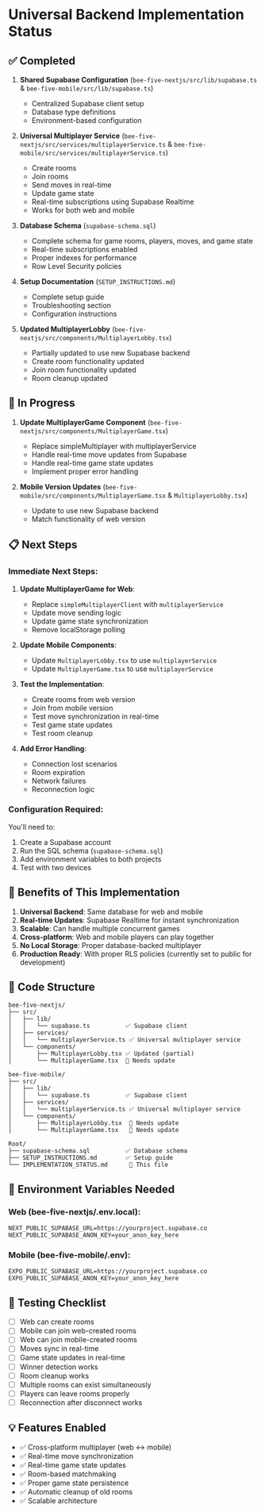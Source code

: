 # Universal Backend Implementation Status

## ✅ Completed

1. **Shared Supabase Configuration** (`bee-five-nextjs/src/lib/supabase.ts` & `bee-five-mobile/src/lib/supabase.ts`)
   - Centralized Supabase client setup
   - Database type definitions
   - Environment-based configuration

2. **Universal Multiplayer Service** (`bee-five-nextjs/src/services/multiplayerService.ts` & `bee-five-mobile/src/services/multiplayerService.ts`)
   - Create rooms
   - Join rooms
   - Send moves in real-time
   - Update game state
   - Real-time subscriptions using Supabase Realtime
   - Works for both web and mobile

3. **Database Schema** (`supabase-schema.sql`)
   - Complete schema for game rooms, players, moves, and game state
   - Real-time subscriptions enabled
   - Proper indexes for performance
   - Row Level Security policies

4. **Setup Documentation** (`SETUP_INSTRUCTIONS.md`)
   - Complete setup guide
   - Troubleshooting section
   - Configuration instructions

5. **Updated MultiplayerLobby** (`bee-five-nextjs/src/components/MultiplayerLobby.tsx`)
   - Partially updated to use new Supabase backend
   - Create room functionality updated
   - Join room functionality updated
   - Room cleanup updated

## 🔄 In Progress

1. **Update MultiplayerGame Component** (`bee-five-nextjs/src/components/MultiplayerGame.tsx`)
   - Replace simpleMultiplayer with multiplayerService
   - Handle real-time move updates from Supabase
   - Handle real-time game state updates
   - Implement proper error handling

2. **Mobile Version Updates** (`bee-five-mobile/src/components/MultiplayerGame.tsx` & `MultiplayerLobby.tsx`)
   - Update to use new Supabase backend
   - Match functionality of web version

## 📋 Next Steps

### Immediate Next Steps:

1. **Update MultiplayerGame for Web**:
   - Replace `simpleMultiplayerClient` with `multiplayerService`
   - Update move sending logic
   - Update game state synchronization
   - Remove localStorage polling

2. **Update Mobile Components**:
   - Update `MultiplayerLobby.tsx` to use `multiplayerService`
   - Update `MultiplayerGame.tsx` to use `multiplayerService`

3. **Test the Implementation**:
   - Create rooms from web version
   - Join from mobile version
   - Test move synchronization in real-time
   - Test game state updates
   - Test room cleanup

4. **Add Error Handling**:
   - Connection lost scenarios
   - Room expiration
   - Network failures
   - Reconnection logic

### Configuration Required:

You'll need to:
1. Create a Supabase account
2. Run the SQL schema (`supabase-schema.sql`)
3. Add environment variables to both projects
4. Test with two devices

## 🎯 Benefits of This Implementation

1. **Universal Backend**: Same database for web and mobile
2. **Real-time Updates**: Supabase Realtime for instant synchronization
3. **Scalable**: Can handle multiple concurrent games
4. **Cross-platform**: Web and mobile players can play together
5. **No Local Storage**: Proper database-backed multiplayer
6. **Production Ready**: With proper RLS policies (currently set to public for development)

## 📝 Code Structure

```
bee-five-nextjs/
├── src/
│   ├── lib/
│   │   └── supabase.ts          ✅ Supabase client
│   ├── services/
│   │   └── multiplayerService.ts ✅ Universal multiplayer service
│   └── components/
│       ├── MultiplayerLobby.tsx ✅ Updated (partial)
│       └── MultiplayerGame.tsx  🔄 Needs update

bee-five-mobile/
├── src/
│   ├── lib/
│   │   └── supabase.ts          ✅ Supabase client
│   ├── services/
│   │   └── multiplayerService.ts ✅ Universal multiplayer service
│   └── components/
│       ├── MultiplayerLobby.tsx  🔄 Needs update
│       └── MultiplayerGame.tsx   🔄 Needs update

Root/
├── supabase-schema.sql          ✅ Database schema
├── SETUP_INSTRUCTIONS.md        ✅ Setup guide
└── IMPLEMENTATION_STATUS.md      📄 This file
```

## 🔧 Environment Variables Needed

### Web (bee-five-nextjs/.env.local):
```
NEXT_PUBLIC_SUPABASE_URL=https://yourproject.supabase.co
NEXT_PUBLIC_SUPABASE_ANON_KEY=your_anon_key_here
```

### Mobile (bee-five-mobile/.env):
```
EXPO_PUBLIC_SUPABASE_URL=https://yourproject.supabase.co
EXPO_PUBLIC_SUPABASE_ANON_KEY=your_anon_key_here
```

## 🚀 Testing Checklist

- [ ] Web can create rooms
- [ ] Mobile can join web-created rooms
- [ ] Web can join mobile-created rooms
- [ ] Moves sync in real-time
- [ ] Game state updates in real-time
- [ ] Winner detection works
- [ ] Room cleanup works
- [ ] Multiple rooms can exist simultaneously
- [ ] Players can leave rooms properly
- [ ] Reconnection after disconnect works

## 💡 Features Enabled

- ✅ Cross-platform multiplayer (web ↔ mobile)
- ✅ Real-time move synchronization
- ✅ Real-time game state updates
- ✅ Room-based matchmaking
- ✅ Proper game state persistence
- ✅ Automatic cleanup of old rooms
- ✅ Scalable architecture




